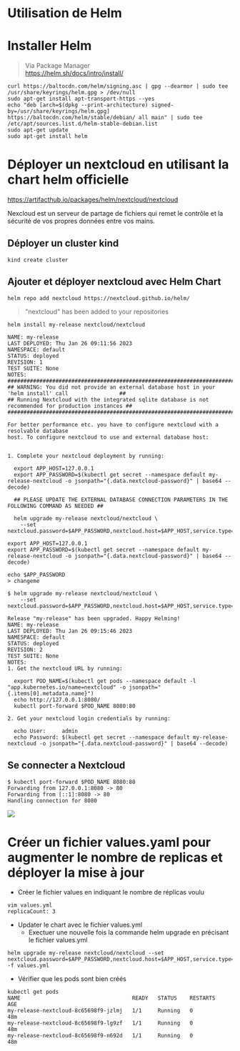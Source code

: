 # Utilisation de Helm

# Installer Helm 
> Via Package Manager  
https://helm.sh/docs/intro/install/

```bash=
curl https://baltocdn.com/helm/signing.asc | gpg --dearmor | sudo tee /usr/share/keyrings/helm.gpg > /dev/null
sudo apt-get install apt-transport-https --yes
echo "deb [arch=$(dpkg --print-architecture) signed-by=/usr/share/keyrings/helm.gpg] https://baltocdn.com/helm/stable/debian/ all main" | sudo tee /etc/apt/sources.list.d/helm-stable-debian.list
sudo apt-get update
sudo apt-get install helm
```

# Déployer un nextcloud en utilisant la chart helm officielle

https://artifacthub.io/packages/helm/nextcloud/nextcloud

Nexcloud est un serveur de partage de fichiers qui remet le contrôle et la sécurité de vos propres données entre vos mains.

## Déployer un cluster kind
```bash=
kind create cluster
```

## Ajouter et déployer nextcloud avec Helm Chart
```bash=
helm repo add nextcloud https://nextcloud.github.io/helm/
```
> "nextcloud" has been added to your repositories
```bash=
helm install my-release nextcloud/nextcloud
```
```
NAME: my-release
LAST DEPLOYED: Thu Jan 26 09:11:56 2023
NAMESPACE: default
STATUS: deployed
REVISION: 1
TEST SUITE: None
NOTES:
#######################################################################################################
## WARNING: You did not provide an external database host in your 'helm install' call                ##
## Running Nextcloud with the integrated sqlite database is not recommended for production instances ##
#######################################################################################################

For better performance etc. you have to configure nextcloud with a resolvable database
host. To configure nextcloud to use and external database host:


1. Complete your nextcloud deployment by running:

  export APP_HOST=127.0.0.1
  export APP_PASSWORD=$(kubectl get secret --namespace default my-release-nextcloud -o jsonpath="{.data.nextcloud-password}" | base64 --decode)

  ## PLEASE UPDATE THE EXTERNAL DATABASE CONNECTION PARAMETERS IN THE FOLLOWING COMMAND AS NEEDED ##

  helm upgrade my-release nextcloud/nextcloud \
    --set nextcloud.password=$APP_PASSWORD,nextcloud.host=$APP_HOST,service.type=ClusterIP,mariadb.enabled=false,externalDatabase.user=nextcloud,externalDatabase.database=nextcloud,externalDatabase.host=YOUR_EXTERNAL_DATABASE_HOST
```
```bash=
export APP_HOST=127.0.0.1
export APP_PASSWORD=$(kubectl get secret --namespace default my-release-nextcloud -o jsonpath="{.data.nextcloud-password}" | base64 --decode)
```
```bash=
echo $APP_PASSWORD
> changeme
```
```bash=
$ helm upgrade my-release nextcloud/nextcloud \
    --set nextcloud.password=$APP_PASSWORD,nextcloud.host=$APP_HOST,service.type=ClusterIP,mariadb.enabled=false,externalDatabase.user=nextcloud,externalDatabase.database=nextcloud,externalDatabase.host=YOUR_EXTERNAL_DATABASE_HOST
```
```
Release "my-release" has been upgraded. Happy Helming!
NAME: my-release
LAST DEPLOYED: Thu Jan 26 09:15:46 2023
NAMESPACE: default
STATUS: deployed
REVISION: 2
TEST SUITE: None
NOTES:
1. Get the nextcloud URL by running:

  export POD_NAME=$(kubectl get pods --namespace default -l "app.kubernetes.io/name=nextcloud" -o jsonpath="{.items[0].metadata.name}")
  echo http://127.0.0.1:8080/
  kubectl port-forward $POD_NAME 8080:80

2. Get your nextcloud login credentials by running:

  echo User:     admin
  echo Password: $(kubectl get secret --namespace default my-release-nextcloud -o jsonpath="{.data.nextcloud-password}" | base64 --decode)
```

## Se connecter a Nextcloud

```
$ kubectl port-forward $POD_NAME 8080:80
Forwarding from 127.0.0.1:8080 -> 80
Forwarding from [::1]:8080 -> 80
Handling connection for 8080
```

![](https://i.imgur.com/O3vyMHM.png)




# Créer un fichier values.yaml pour augmenter le nombre de replicas et déployer la mise à jour
* Créer le fichier values en indiquant le nombre de réplicas voulu
```
vim values.yml
replicaCount: 3
```
* Updater le chart avec le fichier values.yml
    * Exectuer une nouvelle fois la commande helm upgrade en précisant le fichier values.yml
```
helm upgrade my-release nextcloud/nextcloud --set nextcloud.password=$APP_PASSWORD,nextcloud.host=$APP_HOST,service.type=ClusterIP,mariadb.enabled=false,externalDatabase.user=nextcloud,externalDatabase.database=nextcloud,externalDatabase.host=YOUR_EXTERNAL_DATABASE_HOST -f values.yml
```
* Vérifier que les pods sont bien créés
```
kubectl get pods
NAME                                   READY   STATUS    RESTARTS   AGE
my-release-nextcloud-8c65698f9-jzlmj   1/1     Running   0          48m
my-release-nextcloud-8c65698f9-lg9zf   1/1     Running   0          48m
my-release-nextcloud-8c65698f9-n692d   1/1     Running   0          48m
```



